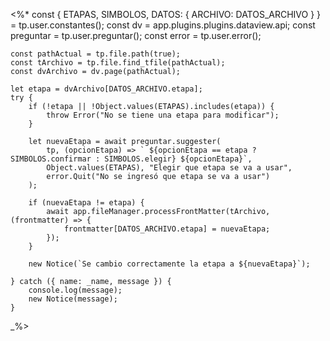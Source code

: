 <%* 
    const { ETAPAS, SIMBOLOS, DATOS: { ARCHIVO: DATOS_ARCHIVO } } = tp.user.constantes();
	const dv = app.plugins.plugins.dataview.api;
    const preguntar = tp.user.preguntar();
    const error = tp.user.error();

    const pathActual = tp.file.path(true);
    const tArchivo = tp.file.find_tfile(pathActual);
    const dvArchivo = dv.page(pathActual);

    let etapa = dvArchivo[DATOS_ARCHIVO.etapa];
    try {
        if (!etapa || !Object.values(ETAPAS).includes(etapa)) {
            throw Error("No se tiene una etapa para modificar");
        }

        let nuevaEtapa = await preguntar.suggester(
            tp, (opcionEtapa) => ` ${opcionEtapa == etapa ? SIMBOLOS.confirmar : SIMBOLOS.elegir} ${opcionEtapa}`,
            Object.values(ETAPAS), "Elegir que etapa se va a usar",
            error.Quit("No se ingresó que etapa se va a usar")
        );

        if (nuevaEtapa != etapa) {
            await app.fileManager.processFrontMatter(tArchivo, (frontmatter) => {
                frontmatter[DATOS_ARCHIVO.etapa] = nuevaEtapa;
            });
        }

        new Notice(`Se cambio correctamente la etapa a ${nuevaEtapa}`);

    } catch ({ name: _name, message }) {
        console.log(message);
        new Notice(message);
    }
_%>